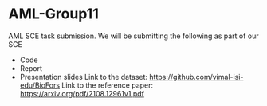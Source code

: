 # AML-Group11
AML SCE task submission. We will be submitting the following as part of our SCE
- Code
- Report
- Presentation slides
Link to the dataset: https://github.com/vimal-isi-edu/BioFors
Link to the reference paper: https://arxiv.org/pdf/2108.12961v1.pdf
